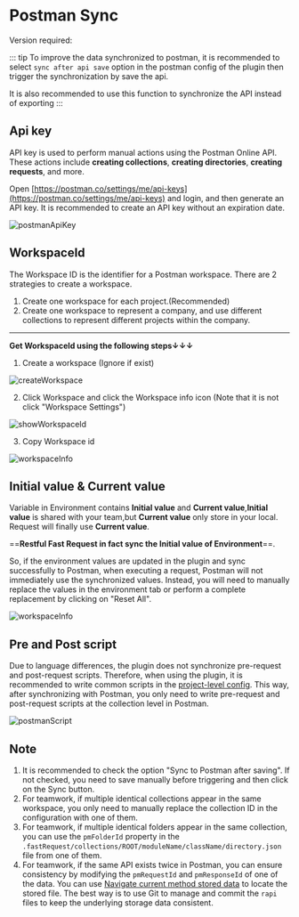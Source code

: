 # Postman Sync

Version required: <Badge text="2023.2.3" />

::: tip
To improve the data synchronized to postman, it is recommended to select `sync after api save` option in the postman config of the plugin
then trigger the synchronization by save the api.

It is also recommended to use this function to synchronize the API instead of exporting
:::

## Api key

API key is used to perform manual actions using the Postman Online API. These actions include **creating collections**, **creating directories**, **creating requests**, and more.

Open [https://postman.co/settings/me/api-keys](https://postman.co/settings/me/api-keys) and login, and then generate an API key. It is recommended to create an API key without an expiration date.

![postmanApiKey](/img/2023.2.3/postmanApiKey.png)

## WorkspaceId

The Workspace ID is the identifier for a Postman workspace. There are 2 strategies to create a workspace.

1. Create one workspace for each project.(Recommended)
2. Create one workspace to represent a company, and use different collections to represent different projects within the company.

---

**Get WorkspaceId using the following steps↓↓↓**

1. Create a workspace (Ignore if exist)

![createWorkspace](/img/2023.2.3/createWorkspace.png)

2. Click Workspace and click the Workspace info icon (Note that it is not click "Workspace Settings")

![showWorkspaceId](/img/2023.2.3/showWorkspaceId.png)

3. Copy Workspace id

![workspaceInfo](/img/2023.2.3/workspaceInfo.png)

## Initial value & Current value

Variable in Environment contains **Initial value** and **Current value**,**Initial value** is shared with your team,but **Current value** only store in your local.
Request will finally use **Current value**.

==**Restful Fast Request in fact sync the Initial value of Environment**==.

So, if the environment values are updated in the plugin and sync successfully to Postman,
when executing a request, Postman will not immediately use the synchronized values.
Instead, you will need to manually replace the values in the environment tab
or perform a complete replacement by clicking on "Reset All".

![workspaceInfo](/img/2023.2.3/resetEnvironmentValue.png)

## Pre and Post script

Due to language differences, the plugin does not synchronize pre-request and post-request scripts.
Therefore, when using the plugin, it is recommended to write common scripts in the [project-level config](./projectValueConfig.md).
This way, after synchronizing with Postman, you only need to write pre-request and post-request scripts at the collection level in Postman.

![postmanScript](/img/2023.2.3/postmanScript.png)

## Note

1. It is recommended to check the option "Sync to Postman after saving". If not checked, you need to save manually before triggering and then click on the Sync button.
2. For teamwork, if multiple identical collections appear in the same workspace, you only need to manually replace the collection ID in the configuration with one of them.
3. For teamwork, if multiple identical folders appear in the same collection, you can use the `pmFolderId` property in the `.fastRequest/collections/ROOT/moduleName/className/directory.json` file from one of them.
4. For teamwork, if the same API exists twice in Postman, you can ensure consistency by modifying the `pmRequestId` and `pmResponseId` of one of the data. You can use [<ColorIcon icon="storeData" /> Navigate current method stored data](./navigateCurrentMethodJson.md) to locate the stored file. The best way is to use Git to manage and commit the `rapi` files to keep the underlying storage data consistent.
